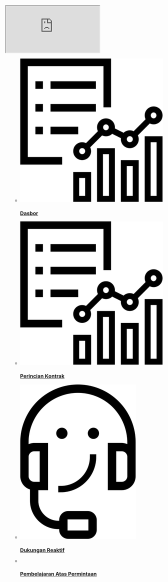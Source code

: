 <iframe src="https://www.youtube.com/embed/h8rCtBfIgn0?rel=0"></iframe>

<div class="container">
  <ul id="features">
                                    <ul id="features-all" class="cardsA">
                                        <li>
                                            <a href="./dashboard/index.md">
                                                <div class="cardSize">
                                                    <div class="cardPadding">
                                                        <div class="card">
                                                            <div class="cardImageOuter">
                                                                <div class="cardImage">
                                                                  <img src="./contract-data.svg" alt="" />
                                                                </div>
                                                            </div>
                                                            <div class="cardText">
                                                                <h3>Dasbor</h3>
                                                            </div>
                                                        </div>
                                                    </div>
                                                </div>
                                            </a>
                                        </li>
                                        <li>
                                            <a href="./contracts/index.md">
                                                <div class="cardSize">
                                                    <div class="cardPadding">
                                                        <div class="card">
                                                            <div class="cardImageOuter">
                                                                <div class="cardImage">
                                                                    <img src="./contract-data.svg" alt="" />
                                                                </div>
                                                            </div>
                                                            <div class="cardText">
                                                                <h3>Perincian Kontrak</h3>
                                                            </div>
                                                        </div>
                                                    </div>
                                                </div>
                                            </a>
                                        </li>
                                        <li>
                                            <a href="./support/index.md">
                                                <div class="cardSize">
                                                    <div class="cardPadding">
                                                        <div class="card">
                                                            <div class="cardImageOuter">
                                                                <div class="cardImage">
                                                                    <img src="reactive-support.svg">
                                                                </div>
                                                            </div>
                                                            <div class="cardText">
                                                            <h3>Dukungan Reaktif</h3>
                                                            </div>
                                                        </div>
                                                    </div>
                                                </div>
                                            </a>
                                        </li>
                                        <li>
                                            <a href="./learning-on-demand/index.md">
                                                <div class="cardSize">
                                                    <div class="cardPadding">
                                                        <div class="card">
                                                            <div class="cardImageOuter">
                                                                <div class="cardImage">
                                                                    <img src="learning-on-demand.svg" alt="" />
                                                                </div>
                                                            </div>
                                                            <div class="cardText">
                                                                <h3>Pembelajaran Atas Permintaan</h3>
                                                            </div>
                                                        </div>
                                                    </div>
                                                </div>
                                            </a>
                                        </li>
  </ul>
    </div>  
